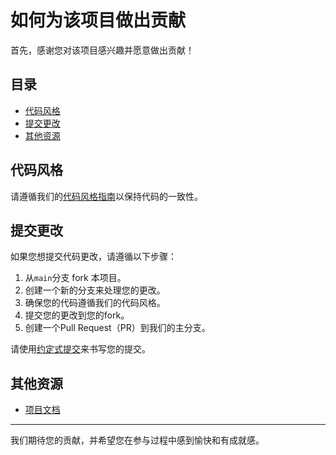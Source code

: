 # 如何为该项目做出贡献

首先，感谢您对该项目感兴趣并愿意做出贡献！

## 目录

- [代码风格](#代码风格)
- [提交更改](#提交更改)
- [其他资源](#其他资源)

## 代码风格

请遵循我们的[代码风格指南](docs/code-style-zh.md)以保持代码的一致性。

## 提交更改

如果您想提交代码更改，请遵循以下步骤：

1. 从`main`分支 fork 本项目。
2. 创建一个新的分支来处理您的更改。
3. 确保您的代码遵循我们的代码风格。
4. 提交您的更改到您的fork。
5. 创建一个Pull Request（PR）到我们的主分支。

请使用[约定式提交](https://www.conventionalcommits.org/zh-hans/v1.0.0/)来书写您的提交。

## 其他资源

- [项目文档](docs/)

---

我们期待您的贡献，并希望您在参与过程中感到愉快和有成就感。
